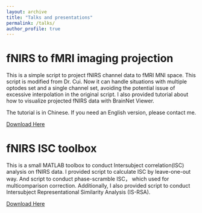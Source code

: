 ```yaml
---
layout: archive
title: "Talks and presentations"
permalink: /talks/
author_profile: true
---
```


# fNIRS to fMRI imaging projection

This is a simple script to project fNIRS channel data to fMRI MNI space. This script is modified from Dr. Cui. Now it can handle situations with multiple optodes set and a single channel set, avoiding the potential issue of excessive interpolation in the original script. I also provided tutorial about how to visualize projected fNIRS data with BrainNet Viewer.

The tutorial is in Chinese. If you need an English version, please contact me.

[Download Here](https://github.com/manipulative/nirs-fmri-projection)

# fNIRS ISC toolbox

This is a small MATLAB toolbox to conduct Intersubject correlation(ISC) analysis on fNIRS data. I provided script to calculate ISC by leave-one-out way. And script to conduct phase-scramble ISC， which used for multicomparison correction. Additionally, I also provided script to conduct Intersubject Representational Similarity Analysis (IS-RSA).

[Download Here](https://github.com/manipulative/ISCtoolbox_fNIRS)